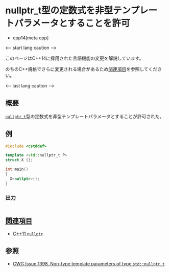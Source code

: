 # nullptr_t型の定数式を非型テンプレートパラメータとすることを許可
* cpp14[meta cpp]

<-- start lang caution -->

このページはC++14に採用された言語機能の変更を解説しています。

のちのC++規格でさらに変更される場合があるため[関連項目](#relative_page)を参照してください。

<-- last lang caution -->

## 概要
[`nullptr_t`](/reference/cstddef/nullptr_t.md)型の定数式を非型テンプレートパラメータとすることが許可された。


## 例
```cpp example
#include <cstddef>

template <std::nullptr_t P>
struct X {};

int main()
{
  X<nullptr>();
}
```

### 出力
```
```


## <a id="relative-page" href="#relative-page">関連項目</a>
- [C++11 `nullptr`](/lang/cpp11/nullptr.md)


## 参照
- [CWG Issue 1398. Non-type template parameters of type `std::nullptr_t`](http://www.open-std.org/jtc1/sc22/wg21/docs/cwg_defects.html#1398)

